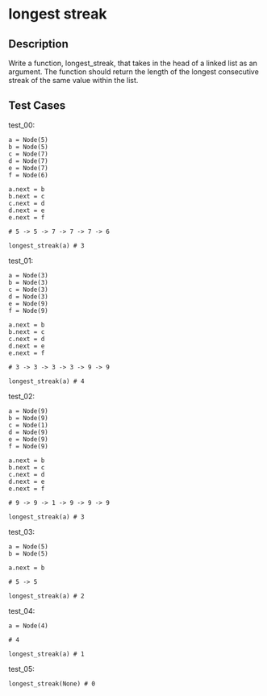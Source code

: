 # longest streak

## Description

Write a function, longest_streak, that takes in the head of a linked list as an argument. The function should return the length of the longest consecutive streak of the same value within the list.

## Test Cases

test_00:

```text
a = Node(5)
b = Node(5)
c = Node(7)
d = Node(7)
e = Node(7)
f = Node(6)

a.next = b
b.next = c
c.next = d
d.next = e
e.next = f

# 5 -> 5 -> 7 -> 7 -> 7 -> 6

longest_streak(a) # 3
```

test_01:

```text
a = Node(3)
b = Node(3)
c = Node(3)
d = Node(3)
e = Node(9)
f = Node(9)

a.next = b
b.next = c
c.next = d
d.next = e
e.next = f

# 3 -> 3 -> 3 -> 3 -> 9 -> 9

longest_streak(a) # 4
```

test_02:

```text
a = Node(9)
b = Node(9)
c = Node(1)
d = Node(9)
e = Node(9)
f = Node(9)

a.next = b
b.next = c
c.next = d
d.next = e
e.next = f

# 9 -> 9 -> 1 -> 9 -> 9 -> 9

longest_streak(a) # 3
```

test_03:

```text
a = Node(5)
b = Node(5)

a.next = b

# 5 -> 5

longest_streak(a) # 2
```

test_04:

```text
a = Node(4)

# 4

longest_streak(a) # 1
```

test_05:

```text
longest_streak(None) # 0
```
